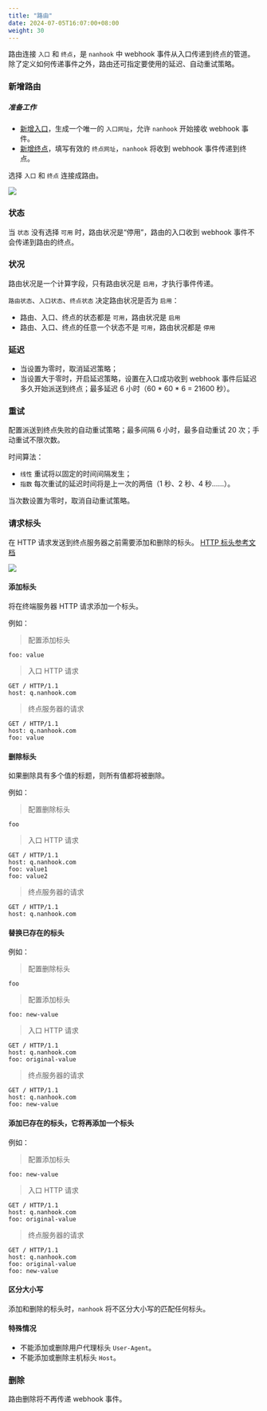 ```yaml
---
title: "路由"
date: 2024-07-05T16:07:00+08:00
weight: 30
---
```


路由连接 `入口` 和 `终点`，是 `nanhook` 中 webhook 事件从入口传递到终点的管道。
除了定义如何传递事件之外，路由还可指定要使用的延迟、自动重试策略。

### 新增路由

##### 准备工作

* [新增入口](/docs/manual/source)，生成一个唯一的 `入口网址`，允许 `nanhook` 开始接收 webhook 事件。
* [新增终点](/docs/manual/endpoint)，填写有效的 `终点网址`，`nanhook` 将收到 webhook 事件传递到终点。

选择 `入口` 和 `终点` 连接成路由。

![](/docs/manual/new_route.png)

### 状态

当 `状态` 没有选择 `可用` 时，路由状况是“停用”，路由的入口收到 webhook 事件不会传递到路由的终点。

### 状况

路由状况是一个计算字段，只有路由状况是 `启用`，才执行事件传递。

`路由状态`、`入口状态`、`终点状态` 决定路由状况是否为 `启用`：

* 路由、入口、终点的状态都是 `可用`，路由状况是 `启用`
* 路由、入口、终点的任意一个状态不是 `可用`，路由状况都是 `停用`

### 延迟

* 当设置为零时，取消延迟策略；
* 当设置大于零时，开启延迟策略，设置在入口成功收到 webhook 事件后延迟多久开始派送到终点；最多延迟 6 小时（60 * 60 * 6 =
  21600 秒）。

### 重试

配置派送到终点失败的自动重试策略；最多间隔 6 小时，最多自动重试 20 次；手动重试不限次数。

时间算法：

* `线性` 重试将以固定的时间间隔发生；
* `指数` 每次重试的延迟时间将是上一次的两倍（1 秒、2 秒、4 秒……）。

当次数设置为零时，取消自动重试策略。

### 请求标头

在 HTTP 请求发送到终点服务器之前需要添加和删除的标头。
[HTTP 标头参考文档](https://developer.mozilla.org/zh-CN/docs/Web/HTTP/Headers)

![](/docs/manual/route_request_headers.png)

#### 添加标头

将在终端服务器 HTTP 请求添加一个标头。

例如：

> 配置添加标头

```
foo: value
```

> 入口 HTTP 请求

```
GET / HTTP/1.1
host: q.nanhook.com
```

> 终点服务器的请求

```
GET / HTTP/1.1
host: q.nanhook.com
foo: value
```

#### 删除标头

如果删除具有多个值的标题，则所有值都将被删除。

例如：

> 配置删除标头

```
foo
```

> 入口 HTTP 请求

```
GET / HTTP/1.1
host: q.nanhook.com
foo: value1
foo: value2
```

> 终点服务器的请求

```
GET / HTTP/1.1
host: q.nanhook.com
```

#### 替换已存在的标头

例如：

> 配置删除标头

```
foo
```

> 配置添加标头

```
foo: new-value
```

> 入口 HTTP 请求

```
GET / HTTP/1.1
host: q.nanhook.com
foo: original-value
```

> 终点服务器的请求

```
GET / HTTP/1.1
host: q.nanhook.com
foo: new-value
```

#### 添加已存在的标头，它将再添加一个标头

例如：

> 配置添加标头

```
foo: new-value
```

> 入口 HTTP 请求

```
GET / HTTP/1.1
host: q.nanhook.com
foo: original-value
```

> 终点服务器的请求

```
GET / HTTP/1.1
host: q.nanhook.com
foo: original-value
foo: new-value
```

#### 区分大小写

添加和删除的标头时，`nanhook` 将不区分大小写的匹配任何标头。

#### 特殊情况

* 不能添加或删除用户代理标头 `User-Agent`。
* 不能添加或删除主机标头 `Host`。

### 删除

路由删除将不再传递 webhook 事件。
